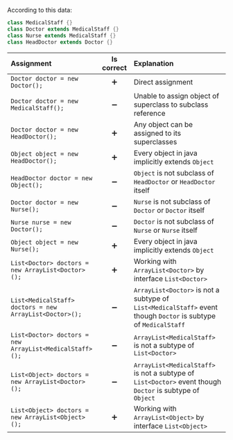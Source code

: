 According to this data:
```java
class MedicalStaff {}
class Doctor extends MedicalStaff {}
class Nurse extends MedicalStaff {}
class HeadDoctor extends Doctor {}
```

| Assignment | Is correct | Explanation |
|:-----------|:----------:|:------------|
| `Doctor doctor = new Doctor();`       | :heavy_plus_sign:  | Direct assignment |
| `Doctor doctor = new MedicalStaff();` | :heavy_minus_sign: | Unable to assign object of superclass to subclass reference |
| `Doctor doctor = new HeadDoctor();`   | :heavy_plus_sign:  | Any object can be assigned to its superclasses |
| `Object object = new HeadDoctor();`   | :heavy_plus_sign:  | Every object in java implicitly extends `Object` |
| `HeadDoctor doctor = new Object();`   | :heavy_minus_sign: | `Object` is not subclass of `HeadDoctor` or `HeadDoctor` itself |
| `Doctor doctor = new Nurse();`        | :heavy_minus_sign: | `Nurse` is not subclass of `Doctor` or `Doctor` itself |
| `Nurse nurse = new Doctor();`         | :heavy_minus_sign: | `Doctor` is not subclass of `Nurse` or `Nurse` itself |
| `Object object = new Nurse();`        | :heavy_plus_sign:  | Every object in java implicitly extends `Object` |
| `List<Doctor> doctors = new ArrayList<Doctor>();`       | :heavy_plus_sign:  | Working with `ArrayList<Doctor>` by interface `List<Doctor>` |
| `List<MedicalStaff> doctors = new ArrayList<Doctor>();` | :heavy_minus_sign: | `ArrayList<Doctor>` is not a subtype of `List<MedicalStaff>` event though `Doctor` is subtype of `MedicalStaff` |
| `List<Doctor> doctors = new ArrayList<MedicalStaff>();` | :heavy_minus_sign: | `ArrayList<MedicalStaff>` is not a subtype of `List<Doctor>` |
| `List<Object> doctors = new ArrayList<Doctor>();`       | :heavy_minus_sign: | `ArrayList<MedicalStaff>` is not a subtype of `List<Doctor>` event though `Doctor` is subtype of `Object` |
| `List<Object> doctors = new ArrayList<Object>();`       | :heavy_plus_sign:  | Working with `ArrayList<Object>` by interface `List<Object>` |
